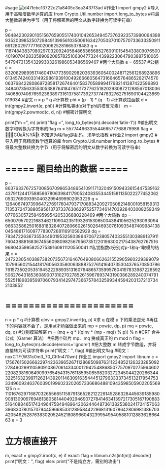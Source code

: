 #sage
![d47febc13722c21a8405c3ea3437f3ad](https://github.com/user-attachments/assets/24436e21-d180-495b-b1d3-301939778aaa)
#作业1
import gmpy2
#导入用于高精度数学运算的库
from Crypto.Util.number import long_to_bytes
#将最大整数转换为字节（用于将解密后的明文从数字转换为可读字符串）

p = 9648423029010515676590551740010426534945737639235739800643989352039852507298491399561035009163427050370107570733633350911691280297777160200625281665378483
q = 11874843837980297032092405848653656852760910154543380907650040190704283358909208578251063047732443992230647903887510065547947313543299303261986053486569407
#两个大质数
e = 65537
#公钥
c = 83208298995174604174773590298203639360540024871256126892889661345742403314929861939100492666605647316646576486526217457006376842280869728581726746401583705899941768214138742259689334840735633553053887641847651173776251820293087212885670180367406807406765923638973161375817392737747832762751690104423869019034
#密文
n = p * q
#计算模
phi = (p - 1) * (q - 1)
#计算欧拉函数
d = int(gmpy2.invert(e, phi))
#计算私钥d(e对于phi的模反元素）
m = int(gmpy2.powmod(c, d, n))
#解密计算明文

print("m =", m)
print("flag =", long_to_bytes(m).decode('latin-1'))
#输出明文数字和转换为字符串的flag
m = 5577446633554466577768879988
flag = CÙàÂ%YÁt 不知道为啥flag是乱码，求学长指教
#作业2
import gmpy2
#导入用于高精度数学运算的库
from Crypto.Util.number import long_to_bytes
#将最大整数转换为字节（用于将解密后的明文从数字转换为可读字符串）
# ===== 题目给出的数据 =====
p = 8637633767257008567099653486541091171320491509433615447539162437911244175885667806398411790524083553445158113502227745206205327690939504032994699902053229
q = 12640674973996472769176047937170883420927050821480010581593137135372473880595613737337630629752577346147039284030082593490776630572584959954205336880228469
#两个大质数
dp = 6500795702216834621109042351193261530650043841056252930930949663358625016881832840728066026150264693076109354874099841380454881716097778307268116910582929
dq = 783472263673553449019532580386470672380574033551303889137911760438881683674556098098256795673512201963002175438762767516968043599582527539160811120550041
#私钥指数d分别对p-1和q-1取模的结果
c = 24722305403887382073567316467649080662631552905960229399079107995602154418176056335800638887527614164073530437657085079676157350205351945222989351316076486573599576041978339872265925062764318536089007310270278526159678937431903862892400747915525118983959970607934142974736675784325993445942031372107342103852
# ======================
n = p * q
#计算模
qInv = gmpy2.invert(q, p)
#求 q 在模 p 下的乘法逆元
#再往下的内容就不会了，是用ai才勉强做出来的
mp = pow(c, dp, p)
mq = pow(c, dq, q)
#分别模幂解密
m = (mq + q * ((qInv * (mp - mq)) % p)) % n
#CRT 合并公式（Garner 算法）
#把两个碎片  mp、mq  拼成真正的  m mod n
flag = long_to_bytes(m).decode(errors='ignore')
#把大整数 m 转成字节数组，并将直接转为可读字符串
print("明文：", flag)
#输出明文flag
#明文： noxCTF{W31c0m3_70_Ch1n470wn}
作业三
import gmpy2
import libnum
c = 175676150266622974236396526711286850987631123485212632328509227849029911058091086706143340012942548868507757097027596460222082381606490997654543157611859508598203272345044220266344322516323997126214392011463091635444512796333373451321795475333496092463760390199602320265733668648810943598505902205569125
n = 1101676297168703265566511587913652821222614528632844563918598090813090976948138058144049294690727841463413972173051671908835164088465174349647584948964206244648736138253802417241570633968307801570794459668533128958442296813160786428069813867034205462528763830205245218089660432399549540588101288362866463
e = 3
# 立方根直接开
m, exact = gmpy2.iroot(c, e)
if exact:
    flag = libnum.n2s(int(m)).decode()
    print("明文：", flag)
else:
    print("不是纯立方，需别的攻击")




















